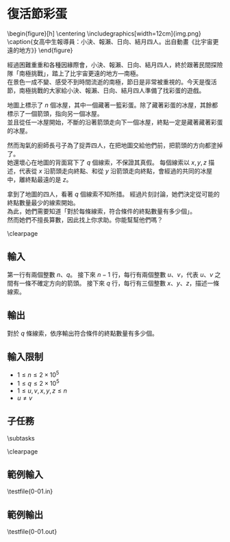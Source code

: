 # 復活節彩蛋

\begin{figure}[h]
\centering
\includegraphics[width=12cm]{img.png}
\caption{女高中生報導員：小決、報瀨、日向、結月四人。出自動畫《比宇宙更遠的地方》}
\end{figure}

經過困難重重和各種因緣際會，小決、報瀨、日向、結月四人，終於跟著民間探險隊「南極挑戰」，踏上了比宇宙更遠的地方—南極。\
在景色一成不變、感受不到時間流逝的南極，節日是非常被重視的。今天是復活節，南極挑戰的大家給小決、報瀨、日向、結月四人準備了找彩蛋的遊戲。

地圖上標示了 $n$ 個冰屋，其中一個藏著一籃彩蛋。除了藏著彩蛋的冰屋，其餘都標示了一個箭頭，指向另一個冰屋。\
並且從任一冰屋開始，不斷的沿著箭頭走向下一個冰屋，終點一定是藏著藏著彩蛋的冰屋。

然而淘氣的廚師長弓子為了捉弄四人，在把地圖交給他們前，把箭頭的方向都塗掉了。\
她還壞心在地圖的背面寫下了 $q$ 個線索，不保證其真假。
每個線索以 $x, y, z$ 描述，代表從 $x$ 沿箭頭走向終點、和從 $y$ 沿箭頭走向終點，會經過的共同的冰屋中，離終點最遠的是 $z$。

拿到了地圖的四人，看著 $q$ 個線索不知所措。
經過片刻討論，她們決定從可能的終點數量最少的線索開始。\
為此，她們需要知道「對於每條線索，符合條件的終點數量有多少個」。\
然而她們不擅長算數，因此找上你求助。你能幫幫他們嗎？

\clearpage

## 輸入
第一行有兩個整數 $n$、$q$。
接下來 $n-1$ 行，每行有兩個整數 $u$、$v$，代表 $u$、$v$ 之間有一條不確定方向的箭頭。
接下來 $q$ 行，每行有三個整數 $x$、$y$、$z$，描述一條線索。

## 輸出
對於 $q$ 條線索，依序輸出符合條件的終點數量有多少個。

## 輸入限制
- $1 \le n \le 2 \times 10^5$
- $1 \le q \le 2 \times 10^5$
- $1 \le u, v, x, y, z \le n$
- $u \ne v$

## 子任務
\subtasks

\clearpage

## 範例輸入
\testfile{0-01.in}


## 範例輸出
\testfile{0-01.out}
